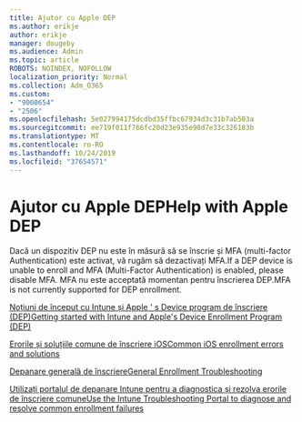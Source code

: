 ```yaml
---
title: Ajutor cu Apple DEP
ms.author: erikje
author: erikje
manager: dougeby
ms.audience: Admin
ms.topic: article
ROBOTS: NOINDEX, NOFOLLOW
localization_priority: Normal
ms.collection: Adm_O365
ms.custom:
- "9000654"
- "2506"
ms.openlocfilehash: 5e027994175dcdbd35ffbc67934d3c31b7ab503a
ms.sourcegitcommit: ee719f011f766fc20d23e935e98d7e33c326183b
ms.translationtype: MT
ms.contentlocale: ro-RO
ms.lasthandoff: 10/24/2019
ms.locfileid: "37654571"
---
```

# <a name="help-with-apple-dep"></a><span data-ttu-id="40015-102">Ajutor cu Apple DEP</span><span class="sxs-lookup"><span data-stu-id="40015-102">Help with Apple DEP</span></span>

<span data-ttu-id="40015-103">Dacă un dispozitiv DEP nu este în măsură să se înscrie și MFA (multi-factor Authentication) este activat, vă rugăm să dezactivați MFA.</span><span class="sxs-lookup"><span data-stu-id="40015-103">If a DEP device is unable to enroll and MFA (Multi-Factor Authentication) is enabled, please disable MFA.</span></span> <span data-ttu-id="40015-104">MFA nu este acceptată momentan pentru înscrierea DEP.</span><span class="sxs-lookup"><span data-stu-id="40015-104">MFA is not currently supported for DEP enrollment.</span></span>

[<span data-ttu-id="40015-105">Noțiuni de început cu Intune și Apple ' s Device program de înscriere (DEP)</span><span class="sxs-lookup"><span data-stu-id="40015-105">Getting started with Intune and Apple's Device Enrollment Program (DEP)</span></span>](https://docs.microsoft.com/intune/enrollment/device-enrollment-program-enroll-ios)

[<span data-ttu-id="40015-106">Erorile și soluțiile comune de înscriere iOS</span><span class="sxs-lookup"><span data-stu-id="40015-106">Common iOS enrollment errors and solutions</span></span>](https://docs.microsoft.com/intune/enrollment/troubleshoot-ios-enrollment-errors)

[<span data-ttu-id="40015-107">Depanare generală de înscriere</span><span class="sxs-lookup"><span data-stu-id="40015-107">General Enrollment Troubleshooting</span></span>](https://docs.microsoft.com/intune/enrollment/troubleshoot-device-enrollment-in-intune)

[<span data-ttu-id="40015-108">Utilizați portalul de depanare Intune pentru a diagnostica și rezolva erorile de înscriere comune</span><span class="sxs-lookup"><span data-stu-id="40015-108">Use the Intune Troubleshooting Portal to diagnose and resolve common enrollment failures</span></span>](https://docs.microsoft.com/intune/fundamentals/help-desk-operators)


